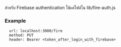 สำหรับ Firebase authentication
ใช้แค่ไฟล์ใน lib/fire-auth.js

### Example
  ```
    url: localhost:3000/fire
    method: PUT
    header: Bearer <token_after_login_with_firebase>
  ```